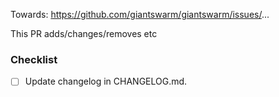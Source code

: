 Towards: https://github.com/giantswarm/giantswarm/issues/...

This PR adds/changes/removes etc

### Checklist

- [ ] Update changelog in CHANGELOG.md.
